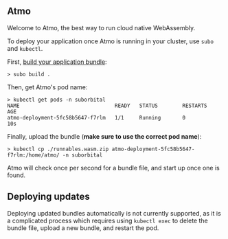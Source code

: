 ## Atmo

Welcome to Atmo, the best way to run cloud native WebAssembly.

To deploy your application once Atmo is running in your cluster, use `subo` and `kubectl`.

First, [build your application bundle](https://atmo.suborbital.dev/usage/building-a-bundle):
```
> subo build .
```

Then, get Atmo's pod name:
```
> kubectl get pods -n suborbital
NAME                               READY   STATUS        RESTARTS   AGE
atmo-deployment-5fc58b5647-f7rlm   1/1     Running       0          10s
```

Finally, upload the bundle (**make sure to use the correct pod name**):
```
> kubectl cp ./runnables.wasm.zip atmo-deployment-5fc58b5647-f7rlm:/home/atmo/ -n suborbital
```

Atmo will check once per second for a bundle file, and start up once one is found. 

## Deploying updates
Deploying updated bundles automatically is not currently supported, as it is a complicated process which requires using `kubectl exec` to delete the bundle file, upload a new bundle, and restart the pod.